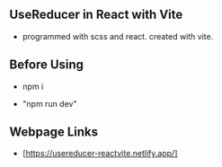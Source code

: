 ## UseReducer in React with Vite

- programmed with scss and react. created with vite.

## Before Using

- npm i

- "npm run dev"

## Webpage Links

- [https://usereducer-reactvite.netlify.app/]
